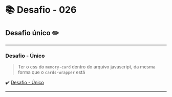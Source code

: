 # :books: Desafio - 026

## Desafio único :pencil2:

---

### Desafio - Único

> Ter o css do `memory-card` dentro do arquivo javascript, da mesma forma que o `cards-wrapper` está

:heavy_check_mark: [Desafio - Único](https://github.com/milafrn/jogo-da-memoria/commit/81535941e8e7522a8aaffecf1d1d08c0ae0bb413)

---
